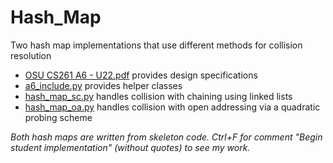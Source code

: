 # Hash_Map
Two hash map implementations that use different methods for collision resolution

- [OSU CS261 A6 - U22.pdf]() provides design specifications
- [a6_include.py]() provides helper classes
- [hash_map_sc.py]() handles collision with chaining using linked lists
- [hash_map_oa.py]() handles collision with open addressing via a quadratic probing scheme

*Both hash maps are written from skeleton code. Ctrl+F for comment "Begin student implementation" (without quotes) to see my work.*
